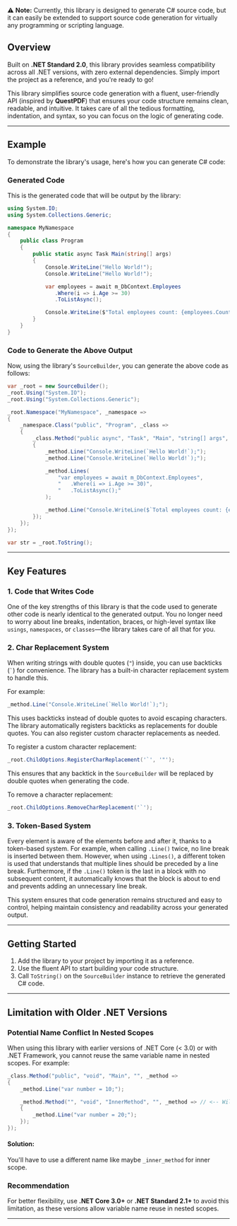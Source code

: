 ⚠ **Note:** Currently, this library is designed to generate C# source code, but it can easily be extended to support source code generation for virtually any programming or scripting language.  

## **Overview** 

Built on **.NET Standard 2.0**, this library provides seamless compatibility across all .NET versions, with zero external dependencies. Simply import the project as a reference, and you're ready to go!

This library simplifies source code generation with a fluent, user-friendly API (inspired by **QuestPDF**) that ensures your code structure remains clean, readable, and intuitive. It takes care of all the tedious formatting, indentation, and syntax, so you can focus on the logic of generating code.


---


## **Example**

To demonstrate the library's usage, here's how you can generate C# code:


### **Generated Code**

This is the generated code that will be output by the library:

```csharp
using System.IO;
using System.Collections.Generic;

namespace MyNamespace
{
    public class Program
    {
        public static async Task Main(string[] args)
        {
            Console.WriteLine("Hello World!");
            Console.WriteLine("Hello World!");

            var employees = await m_DbContext.Employees
               .Where(i => i.Age >= 30)
               .ToListAsync();

            Console.WriteLine($"Total employees count: {employees.Count}");
        }
    }
}
```


### **Code to Generate the Above Output**

Now, using the library's `SourceBuilder`, you can generate the above code as follows:

```csharp
var _root = new SourceBuilder();
_root.Using("System.IO");
_root.Using("System.Collections.Generic");

_root.Namespace("MyNamespace", _namespace =>
{
    _namespace.Class("public", "Program", _class =>
    {
        _class.Method("public async", "Task", "Main", "string[] args", _method =>
        {
            _method.Line("Console.WriteLine(`Hello World!`);");
            _method.Line("Console.WriteLine(`Hello World!`);");

            _method.Lines(
                "var employees = await m_DbContext.Employees",
                "   .Where(i => i.Age >= 30)",
                "   .ToListAsync();"
            );

            _method.Line("Console.WriteLine($`Total employees count: {employees.Count}`);");
        });
    });
});

var str = _root.ToString();
```


---


## **Key Features**

### 1. **Code that Writes Code**  
One of the key strengths of this library is that the code used to generate other code is nearly identical to the generated output. You no longer need to worry about line breaks, indentation, braces, or high-level syntax like `usings`, `namespaces`, or `classes`—the library takes care of all that for you.


### 2. **Char Replacement System**  
When writing strings with double quotes (`"`) inside, you can use backticks (`` ` ``) for convenience. The library has a built-in character replacement system to handle this.

For example:
```csharp
_method.Line("Console.WriteLine(`Hello World!`);");
```
This uses backticks instead of double quotes to avoid escaping characters. The library automatically registers backticks as replacements for double quotes. You can also register custom character replacements as needed.

To register a custom character replacement:
```csharp
_root.ChildOptions.RegisterCharReplacement('`', '"');
```
This ensures that any backtick in the `SourceBuilder` will be replaced by double quotes when generating the code.

To remove a character replacement:
```csharp
_root.ChildOptions.RemoveCharReplacement('`');
```


### 3. **Token-Based System**  
Every element is aware of the elements before and after it, thanks to a token-based system. For example, when calling `.Line()` twice, no line break is inserted between them. However, when using `.Lines()`, a different token is used that understands that multiple lines should be preceded by a line break. Furthermore, if the `.Line()` token is the last in a block with no subsequent content, it automatically knows that the block is about to end and prevents adding an unnecessary line break.

This system ensures that code generation remains structured and easy to control, helping maintain consistency and readability across your generated output.


---


## **Getting Started**

1. Add the library to your project by importing it as a reference.
2. Use the fluent API to start building your code structure.
3. Call `ToString()` on the `SourceBuilder` instance to retrieve the generated C# code.


---


## **Limitation with Older .NET Versions**


### **Potential Name Conflict In Nested Scopes**

When using this library with earlier versions of .NET Core (< 3.0) or with .NET Framework, you cannot reuse the same variable name in nested scopes. For example:

```csharp
_class.Method("public", "void", "Main", "", _method =>
{
    _method.Line("var number = 10;");

    _method.Method("", "void", "InnerMethod", "", _method => // <-- Will give `A local or parameter named '_method' cannot be declared in this scope because that name is used in an enclosing local scope to define a local or parameter` syntax error.
    {
        _method.Line("var number = 20;");
    });
});
```

#### **Solution:**

You'll have to use a different name like maybe `_inner_method` for inner scope.

### **Recommendation**

For better flexibility, use **.NET Core 3.0+** or **.NET Standard 2.1+** to avoid this limitation, as these versions allow variable name reuse in nested scopes.

---
